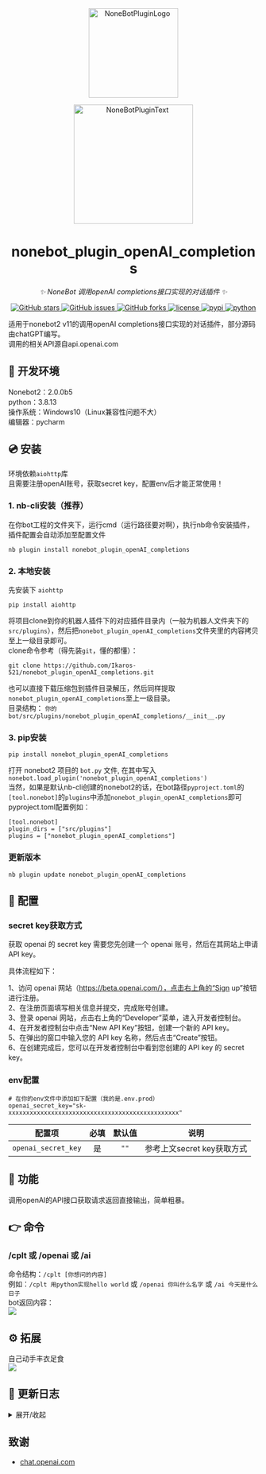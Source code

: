 <div align="center">
  <a href="https://v2.nonebot.dev/store"><img src="https://github.com/A-kirami/nonebot-plugin-template/blob/resources/nbp_logo.png" width="180" height="180" alt="NoneBotPluginLogo"></a>
  <br>
  <p><img src="https://github.com/A-kirami/nonebot-plugin-template/blob/resources/NoneBotPlugin.svg" width="240" alt="NoneBotPluginText"></p>
</div>

<div align="center">

# nonebot_plugin_openAI_completions
  
_✨ NoneBot 调用openAI completions接口实现的对话插件 ✨_
  
<a href="https://github.com/Ikaros-521/nonebot_plugin_openAI_completions/stargazers">
    <img alt="GitHub stars" src="https://img.shields.io/github/stars/Ikaros-521/nonebot_plugin_openAI_completions?color=%09%2300BFFF&style=flat-square">
</a>
<a href="https://github.com/Ikaros-521/nonebot_plugin_openAI_completions/issues">
    <img alt="GitHub issues" src="https://img.shields.io/github/issues/Ikaros-521/nonebot_plugin_openAI_completions?color=Emerald%20green&style=flat-square">
</a>
<a href="https://github.com/Ikaros-521/nonebot_plugin_openAI_completions/network">
    <img alt="GitHub forks" src="https://img.shields.io/github/forks/Ikaros-521/nonebot_plugin_openAI_completions?color=%2300BFFF&style=flat-square">
</a>
<a href="./LICENSE">
    <img src="https://img.shields.io/github/license/Ikaros-521/nonebot_plugin_openAI_completions.svg" alt="license">
</a>
<a href="https://pypi.python.org/pypi/nonebot_plugin_openAI_completions">
    <img src="https://img.shields.io/pypi/v/nonebot_plugin_openAI_completions.svg" alt="pypi">
</a>
<a href="https://www.python.org">
    <img src="https://img.shields.io/badge/python-3.8+-blue.svg" alt="python">
</a>

</div>

适用于nonebot2 v11的调用openAI completions接口实现的对话插件，部分源码由chatGPT编写。    
调用的相关API源自api.openai.com  

## 🔧 开发环境
Nonebot2：2.0.0b5  
python：3.8.13  
操作系统：Windows10（Linux兼容性问题不大）  
编辑器：pycharm  

## 💿 安装
环境依赖`aiohttp`库   
且需要注册openAI账号，获取secret key，配置env后才能正常使用！  

### 1. nb-cli安装（推荐）
在你bot工程的文件夹下，运行cmd（运行路径要对啊），执行nb命令安装插件，插件配置会自动添加至配置文件  
```
nb plugin install nonebot_plugin_openAI_completions
```

### 2. 本地安装
先安装下 `aiohttp`
```
pip install aiohttp
```
将项目clone到你的机器人插件下的对应插件目录内（一般为机器人文件夹下的`src/plugins`），然后把`nonebot_plugin_openAI_completions`文件夹里的内容拷贝至上一级目录即可。  
clone命令参考（得先装`git`，懂的都懂）：
```
git clone https://github.com/Ikaros-521/nonebot_plugin_openAI_completions.git
``` 
也可以直接下载压缩包到插件目录解压，然后同样提取`nonebot_plugin_openAI_completions`至上一级目录。  
目录结构： ```你的bot/src/plugins/nonebot_plugin_openAI_completions/__init__.py```  


### 3. pip安装
```
pip install nonebot_plugin_openAI_completions
```  
打开 nonebot2 项目的 ```bot.py``` 文件, 在其中写入  
```nonebot.load_plugin('nonebot_plugin_openAI_completions')```  
当然，如果是默认nb-cli创建的nonebot2的话，在bot路径```pyproject.toml```的```[tool.nonebot]```的```plugins```中添加```nonebot_plugin_openAI_completions```即可  
pyproject.toml配置例如：  
``` 
[tool.nonebot]
plugin_dirs = ["src/plugins"]
plugins = ["nonebot_plugin_openAI_completions"]
``` 

### 更新版本
```
nb plugin update nonebot_plugin_openAI_completions
```

## 🔧 配置

### secret key获取方式
获取 openai 的 secret key 需要您先创建一个 openai 账号，然后在其网站上申请 API key。  

具体流程如下：  

1、访问 openai 网站（https://beta.openai.com/），点击右上角的“Sign up”按钮进行注册。  
2、在注册页面填写相关信息并提交，完成账号创建。  
3、登录 openai 网站，点击右上角的“Developer”菜单，进入开发者控制台。  
4、在开发者控制台中点击“New API Key”按钮，创建一个新的 API key。  
5、在弹出的窗口中输入您的 API key 名称，然后点击“Create”按钮。  
6、在创建完成后，您可以在开发者控制台中看到您创建的 API key 的 secret key。  

### env配置
```
# 在你的env文件中添加如下配置（我的是.env.prod）  
openai_secret_key="sk-xxxxxxxxxxxxxxxxxxxxxxxxxxxxxxxxxxxxxxxxxxxxxxxx"
```
|       配置项        | 必填 | 默认值  |                      说明                      |
|:----------------:|:----:|:----:|:----------------------------:|
| `openai_secret_key` | 是 | `""` | 参考上文secret key获取方式 |


## 🎉 功能
调用openAI的API接口获取请求返回直接输出，简单粗暴。  

## 👉 命令

### /cplt 或 /openai 或 /ai
命令结构：```/cplt [你想问的内容]```  
例如：```/cplt 用python实现hello world``` 或 ```/openai 你叫什么名字``` 或 ```/ai 今天是什么日子```  
bot返回内容：  
![](docs/result.png)


## ⚙ 拓展
自己动手丰衣足食  
![](docs/demo.png)  

## 📝 更新日志

<details>
<summary>展开/收起</summary>

### 0.0.1

- 插件初次发布  

</details>

## 致谢
- [chat.openai.com](https://chat.openai.com)
